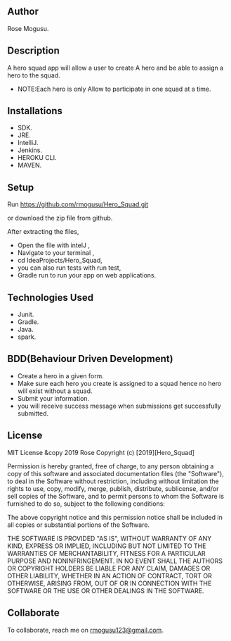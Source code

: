 
## Author
Rose Mogusu.

## Description
 A hero squad app will allow a user to create A hero and be able to assign a hero to the squad. 
 * NOTE:Each hero is only Allow  to participate in one squad at a time.

## Installations
* SDK.
* JRE.
* IntelliJ.
* Jenkins.
* HEROKU CLI.
* MAVEN.

## Setup
Run https://github.com/rmogusu/Hero_Squad.git

or download the zip file from github.

After extracting the files, 
* Open the file with intelJ ,
* Navigate to your terminal ,
* cd IdeaProjects/Hero_Squad,
* you can also run tests with run test,
* Gradle run to run your app on web applications.



## Technologies Used
* Junit.
* Gradle.
* Java.
* spark.


## BDD(Behaviour Driven Development)
* Create a hero in a given form.
* Make sure each hero you create is assigned to a squad hence no hero will exist without a squad.
* Submit your information.
* you will receive success message when submissions get successfully submitted.

	

## License
MIT License &copy 2019 Rose
Copyright (c) [2019][Hero_Squad]

Permission is hereby granted, free of charge, to any person obtaining a copy of this software and associated documentation files (the "Software"), to deal in the Software without restriction, including without limitation the rights to use, copy, modify, merge, publish, distribute, sublicense, and/or sell copies of the Software, and to permit persons to whom the Software is furnished to do so, subject to the following conditions:

The above copyright notice and this permission notice shall be included in all copies or substantial portions of the Software.

THE SOFTWARE IS PROVIDED "AS IS", WITHOUT WARRANTY OF ANY KIND, EXPRESS OR IMPLIED, INCLUDING BUT NOT LIMITED TO THE WARRANTIES OF MERCHANTABILITY, FITNESS FOR A PARTICULAR PURPOSE AND NONINFRINGEMENT. IN NO EVENT SHALL THE AUTHORS OR COPYRIGHT HOLDERS BE LIABLE FOR ANY CLAIM, DAMAGES OR OTHER LIABILITY, WHETHER IN AN ACTION OF CONTRACT, TORT OR OTHERWISE, ARISING FROM, OUT OF OR IN CONNECTION WITH THE SOFTWARE OR THE USE OR OTHER DEALINGS IN THE SOFTWARE.

## Collaborate

To collaborate, reach me on rmogusu123@gmail.com.
